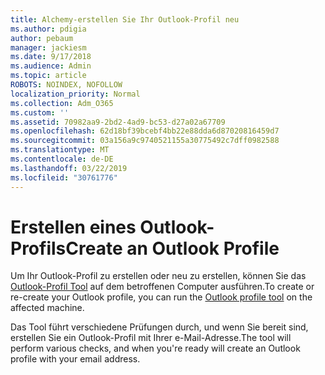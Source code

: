 ```yaml
---
title: Alchemy-erstellen Sie Ihr Outlook-Profil neu
ms.author: pdigia
author: pebaum
manager: jackiesm
ms.date: 9/17/2018
ms.audience: Admin
ms.topic: article
ROBOTS: NOINDEX, NOFOLLOW
localization_priority: Normal
ms.collection: Adm_O365
ms.custom: ''
ms.assetid: 70982aa9-2bd2-4ad9-bc53-d27a02a67709
ms.openlocfilehash: 62d18bf39bcebf4bb22e88dda6d87020816459d7
ms.sourcegitcommit: 03a156a9c9740521155a30775492c7dff0982588
ms.translationtype: MT
ms.contentlocale: de-DE
ms.lasthandoff: 03/22/2019
ms.locfileid: "30761776"
---
```

# <a name="create-an-outlook-profile"></a><span data-ttu-id="e428e-102">Erstellen eines Outlook-Profils</span><span class="sxs-lookup"><span data-stu-id="e428e-102">Create an Outlook Profile</span></span>

<span data-ttu-id="e428e-103">Um Ihr Outlook-Profil zu erstellen oder neu zu erstellen, können Sie das [Outlook-Profil Tool](https://aka.ms/SaRA-OutlookSetupProfile) auf dem betroffenen Computer ausführen.</span><span class="sxs-lookup"><span data-stu-id="e428e-103">To create or re-create your Outlook profile, you can run the [Outlook profile tool](https://aka.ms/SaRA-OutlookSetupProfile) on the affected machine.</span></span> 
  
<span data-ttu-id="e428e-104">Das Tool führt verschiedene Prüfungen durch, und wenn Sie bereit sind, erstellen Sie ein Outlook-Profil mit Ihrer e-Mail-Adresse.</span><span class="sxs-lookup"><span data-stu-id="e428e-104">The tool will perform various checks, and when you're ready will create an Outlook profile with your email address.</span></span>
  

